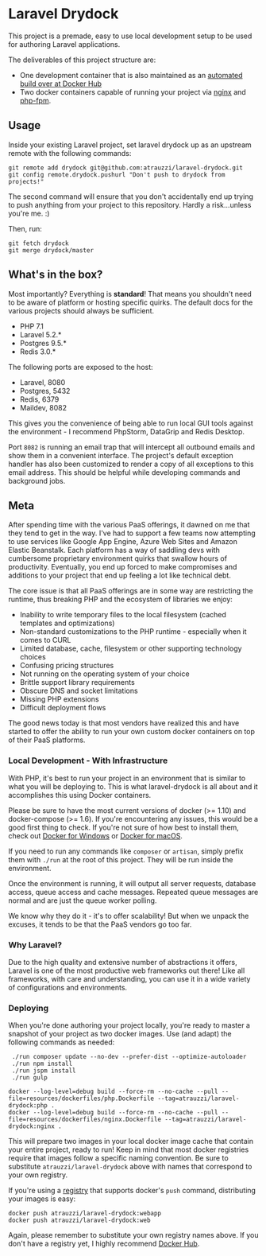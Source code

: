 # Laravel Drydock

This project is a premade, easy to use local development setup to be used for authoring Laravel applications.

The deliverables of this project structure are:

 - One development container that is also maintained as an [automated build over at Docker Hub](https://hub.docker.com/r/atrauzzi/laravel-drydock)
 - Two docker containers capable of running your project via [nginx](https://www.nginx.com/) and [php-fpm](http://php.net/manual/en/install.fpm.php).


## Usage

Inside your existing Laravel project, set laravel drydock up as an upstream remote with the following commands:

```
git remote add drydock git@github.com:atrauzzi/laravel-drydock.git
git config remote.drydock.pushurl "Don't push to drydock from projects!"
```

The second command will ensure that you don't accidentally end up trying to push anything from your project to this repository.  Hardly a risk...unless you're me. :)

Then, run:

```
git fetch drydock
git merge drydock/master
```

## What's in the box?

Most importantly?  Everything is **standard**!  That means you shouldn't need to be aware of platform or hosting specific quirks.  The default docs for the various projects should always be sufficient.

 - PHP 7.1
 - Laravel 5.2.*
 - Postgres 9.5.*
 - Redis 3.0.*

The following ports are exposed to the host:

 - Laravel, 8080
 - Postgres, 5432
 - Redis, 6379
 - Maildev, 8082

This gives you the convenience of being able to run local GUI tools against the environment - I recommend PhpStorm, DataGrip and Redis Desktop.

Port `8082` is running an email trap that will intercept all outbound emails and show them in a convenient interface.  The project's default exception handler has also been customized to render a copy of all exceptions to this email address.  This should be helpful while developing commands and background jobs.

## Meta

After spending time with the various PaaS offerings, it dawned on me that they tend to get in the way.  I've had to support a few teams now attempting to use
services like Google App Engine, Azure Web Sites and Amazon Elastic Beanstalk.  Each platform has a way of saddling devs with cumbersome proprietary environment 
quirks that swallow hours of productivity. Eventually, you end up forced to make compromises and additions to your project that end up feeling a lot like technical debt.

The core issue is that all PaaS offerings are in some way are restricting the runtime, thus breaking PHP and the ecosystem of libraries we enjoy:

 - Inability to write temporary files to the local filesystem (cached templates and optimizations)
 - Non-standard customizations to the PHP runtime - especially when it comes to CURL
 - Limited database, cache, filesystem or other supporting technology choices
 - Confusing pricing structures
 - Not running on the operating system of your choice
 - Brittle support library requirements
 - Obscure DNS and socket limitations
 - Missing PHP extensions
 - Difficult deployment flows
 
The good news today is that most vendors have realized this and have started to offer the ability to run your own custom docker containers on top of their PaaS platforms.

### Local Development - With Infrastructure

With PHP, it's best to run your project in an environment that is similar to what you will be deploying to.  This is what laravel-drydock is all about and it accomplishes this using Docker containers.

Please be sure to have the most current versions of docker (>= 1.10) and docker-compose (>= 1.6).  If you're encountering any issues, this would be a good first thing to check.  If you're not sure of how best to install them, check out [Docker for Windows](https://docs.docker.com/docker-for-windows/) or [Docker for macOS](https://docs.docker.com/docker-for-mac/).

If you need to run any commands like `composer` or `artisan`, simply prefix them with `./run` at the root of this project.  They will be run inside the environment.

Once the environment is running, it will output all server requests, database access, queue access and cache messages.  Repeated queue messages are normal and are just the queue worker polling.

 
We know why they do it - it's to offer scalability!  But when we unpack the excuses, it tends to be that the PaaS vendors go too far.

### Why Laravel?

Due to the high quality and extensive number of abstractions it offers, Laravel is one of the most productive web frameworks out there!
Like all frameworks, with care and understanding, you can use it in a wide variety of configurations and environments.

### Deploying

When you're done authoring your project locally, you're ready to master a snapshot of your project as two docker images.  Use (and adapt) the following commands
as needed:

```
 ./run composer update --no-dev --prefer-dist --optimize-autoloader
 ./run npm install
 ./run jspm install
 ./run gulp
 
docker --log-level=debug build --force-rm --no-cache --pull --file=resources/dockerfiles/php.Dockerfile --tag=atrauzzi/laravel-drydock:php .
docker --log-level=debug build --force-rm --no-cache --pull --file=resources/dockerfiles/nginx.Dockerfile --tag=atrauzzi/laravel-drydock:nginx .
```

This will prepare two images in your local docker image cache that contain your entire project, ready to run!  Keep in mind that most docker registries require that images follow a 
specific naming convention.  Be sure to substitute `atrauzzi/laravel-drydock` above with names that correspond to your own registry.

If you're using a [registry](https://docs.docker.com/registry/) that supports docker's `push` command, distributing your images is easy: 

```
docker push atrauzzi/laravel-drydock:webapp
docker push atrauzzi/laravel-drydock:web
```

Again, please remember to substitute your own registry names above.  If you don't have a registry yet, I highly recommend [Docker Hub](https://hub.docker.com/).
